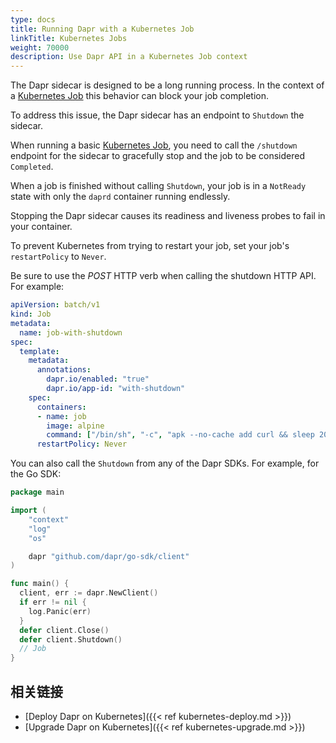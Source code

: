 ```yaml
---
type: docs
title: Running Dapr with a Kubernetes Job
linkTitle: Kubernetes Jobs
weight: 70000
description: Use Dapr API in a Kubernetes Job context
---
```


The Dapr sidecar is designed to be a long running process. In the context of a [Kubernetes Job](https://kubernetes.io/docs/concepts/workloads/controllers/job/) this behavior can block your job completion.

To address this issue, the Dapr sidecar has an endpoint to `Shutdown` the sidecar.

When running a basic [Kubernetes Job](https://kubernetes.io/docs/concepts/workloads/controllers/job/), you need to call the `/shutdown` endpoint for the sidecar to gracefully stop and the job to be considered `Completed`.

When a job is finished without calling `Shutdown`, your job is in a `NotReady` state with only the `daprd` container running endlessly.

Stopping the Dapr sidecar causes its readiness and liveness probes to fail in your container.

To prevent Kubernetes from trying to restart your job, set your job's `restartPolicy` to `Never`.

Be sure to use the _POST_ HTTP verb when calling the shutdown HTTP API. For example:

```yaml
apiVersion: batch/v1
kind: Job
metadata:
  name: job-with-shutdown
spec:
  template:
    metadata:
      annotations:
        dapr.io/enabled: "true"
        dapr.io/app-id: "with-shutdown"
    spec:
      containers:
      - name: job
        image: alpine
        command: ["/bin/sh", "-c", "apk --no-cache add curl && sleep 20 && curl -X POST localhost:3500/v1.0/shutdown"]
      restartPolicy: Never
```

You can also call the `Shutdown` from any of the Dapr SDKs. For example, for the Go SDK:

```go
package main

import (
	"context"
	"log"
	"os"

	dapr "github.com/dapr/go-sdk/client"
)

func main() {
  client, err := dapr.NewClient()
  if err != nil {
    log.Panic(err)
  }
  defer client.Close()
  defer client.Shutdown()
  // Job
}
```

## 相关链接

- [Deploy Dapr on Kubernetes]({{< ref kubernetes-deploy.md >}})
- [Upgrade Dapr on Kubernetes]({{< ref kubernetes-upgrade.md >}})
